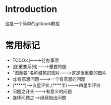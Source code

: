 # Introduction

这是一个简单的gitbook教程

# 常用标记
* TODO:cj--->待办事项
* [图重要系列]--->重要的图
* "图重要"名称结尾的图片--->这是很重要的图片
* cj:有意思问题--->一个有意思的问题
* (*****)-->五星评价,(****半)--->四星半评价
* 问题之开头--->有意义的问题
* 连环问题之-->继续抛出问题